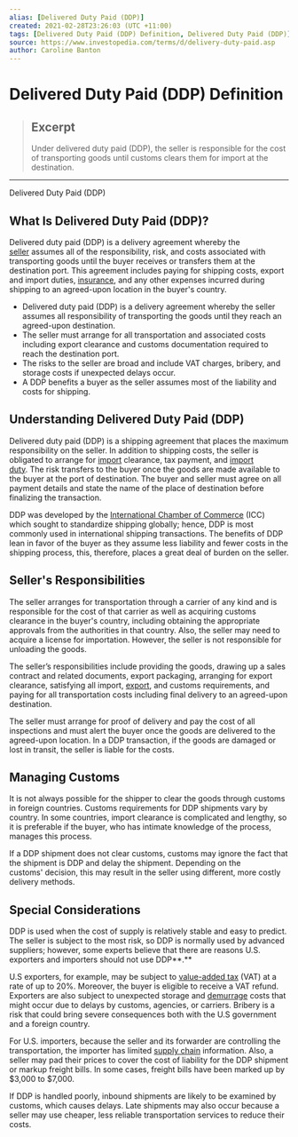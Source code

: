 ```yaml
---
alias: [Delivered Duty Paid (DDP)]
created: 2021-02-28T23:26:03 (UTC +11:00)
tags: [Delivered Duty Paid (DDP) Definition, Delivered Duty Paid (DDP)]
source: https://www.investopedia.com/terms/d/delivery-duty-paid.asp
author: Caroline Banton
---
```


# Delivered Duty Paid (DDP) Definition

> ## Excerpt
> Under delivered duty paid (DDP), the seller is responsible for the cost of transporting goods until customs clears them for import at the destination.

---

Delivered Duty Paid (DDP)
## What Is Delivered Duty Paid (DDP)?

Delivered duty paid (DDP) is a delivery agreement whereby the [seller](https://www.investopedia.com/terms/s/seller.asp) assumes all of the responsibility, risk, and costs associated with transporting goods until the buyer receives or transfers them at the destination port. This agreement includes paying for shipping costs, export and import duties, [insurance](https://www.investopedia.com/terms/i/insurance.asp), and any other expenses incurred during shipping to an agreed-upon location in the buyer's country. 

-   Delivered duty paid (DDP) is a delivery agreement whereby the seller assumes all responsibility of transporting the goods until they reach an agreed-upon destination.
-   The seller must arrange for all transportation and associated costs including export clearance and customs documentation required to reach the destination port.
-   The risks to the seller are broad and include VAT charges, bribery, and storage costs if unexpected delays occur.
-   A DDP benefits a buyer as the seller assumes most of the liability and costs for shipping.

## Understanding Delivered Duty Paid (DDP)

Delivered duty paid (DDP) is a shipping agreement that places the maximum responsibility on the seller. In addition to shipping costs, the seller is obligated to arrange for [import](https://www.investopedia.com/terms/i/import.asp) clearance, tax payment, and [import duty](https://www.investopedia.com/terms/i/import-duty.asp). The risk transfers to the buyer once the goods are made available to the buyer at the port of destination. The buyer and seller must agree on all payment details and state the name of the place of destination before finalizing the transaction.

DDP was developed by the [International Chamber of Commerce](https://www.investopedia.com/terms/i/international-chamber-of-commerce-icc.asp) (ICC) which sought to standardize shipping globally; hence, DDP is most commonly used in international shipping transactions. The benefits of DDP lean in favor of the buyer as they assume less liability and fewer costs in the shipping process, this, therefore, places a great deal of burden on the seller.

## Seller's Responsibilities

The seller arranges for transportation through a carrier of any kind and is responsible for the cost of that carrier as well as acquiring customs clearance in the buyer's country, including obtaining the appropriate approvals from the authorities in that country. Also, the seller may need to acquire a license for importation. However, the seller is not responsible for unloading the goods.

The seller’s responsibilities include providing the goods, drawing up a sales contract and related documents, export packaging, arranging for export clearance, satisfying all import, [export](https://www.investopedia.com/terms/e/export.asp), and customs requirements, and paying for all transportation costs including final delivery to an agreed-upon destination.

The seller must arrange for proof of delivery and pay the cost of all inspections and must alert the buyer once the goods are delivered to the agreed-upon location. In a DDP transaction, if the goods are damaged or lost in transit, the seller is liable for the costs.

## Managing Customs

It is not always possible for the shipper to clear the goods through customs in foreign countries. Customs requirements for DDP shipments vary by country. In some countries, import clearance is complicated and lengthy, so it is preferable if the buyer, who has intimate knowledge of the process, manages this process.

If a DDP shipment does not clear customs, customs may ignore the fact that the shipment is DDP and delay the shipment. Depending on the customs' decision, this may result in the seller using different, more costly delivery methods.

## Special Considerations

DDP is used when the cost of supply is relatively stable and easy to predict. The seller is subject to the most risk, so DDP is normally used by advanced suppliers; however, some experts believe that there are reasons U.S. exporters and importers should not use DDP**.**

U.S exporters, for example, may be subject to [value-added tax](https://www.investopedia.com/terms/v/valueaddedtax.asp) (VAT) at a rate of up to 20%. Moreover, the buyer is eligible to receive a VAT refund. Exporters are also subject to unexpected storage and [demurrage](https://www.investopedia.com/terms/d/demurrage.asp) costs that might occur due to delays by customs, agencies, or carriers. Bribery is a risk that could bring severe consequences both with the U.S government and a foreign country.

For U.S. importers, because the seller and its forwarder are controlling the transportation, the importer has limited [supply chain](https://www.investopedia.com/terms/s/supplychain.asp) information. Also, a seller may pad their prices to cover the cost of liability for the DDP shipment or markup freight bills. In some cases, freight bills have been marked up by $3,000 to $7,000.

If DDP is handled poorly, inbound shipments are likely to be examined by customs, which causes delays. Late shipments may also occur because a seller may use cheaper, less reliable transportation services to reduce their costs.
